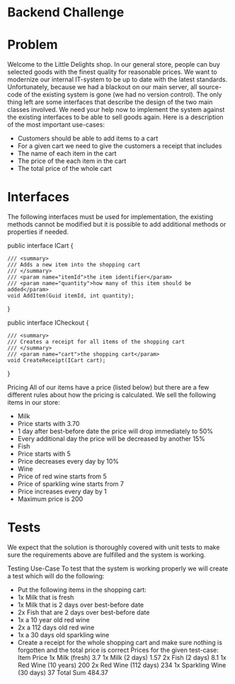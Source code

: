 # Backend Challenge

# Problem
Welcome to the Little Delights shop. In our general store, people can buy selected goods
with the finest quality for reasonable prices. We want to modernize our internal IT-system to
be up to date with the latest standards.
Unfortunately, because we had a blackout on our main server, all source-code of the existing
system is gone (we had no version control). The only thing left are some interfaces that
describe the design of the two main classes involved. We need your help now to implement
the system against the existing interfaces to be able to sell goods again.
Here is a description of the most important use-cases:
- Customers should be able to add items to a cart
- For a given cart we need to give the customers a receipt that includes
- The name of each item in the cart
- The price of the each item in the cart
- The total price of the whole cart

# Interfaces
The following interfaces must be used for implementation, the existing methods cannot be
modified but it is possible to add additional methods or properties if needed.


public interface ICart
{

    /// <summary>
    /// Adds a new item into the shopping cart
    /// </summary>
    /// <param name="itemId">the item identifier</param>
    /// <param name="quantity">how many of this item should be added</param>
    void AddItem(Guid itemId, int quantity);

}

public interface ICheckout
{

    /// <summary>
    /// Creates a receipt for all items of the shopping cart
    /// </summary>
    /// <param name="cart">the shopping cart</param>
    void CreateReceipt(ICart cart);
    
}


Pricing
All of our items have a price (listed below) but there are a few different rules about how the
pricing is calculated.
We sell the following items in our store:
- Milk
- Price starts with 3.70
- 1 day after best-before date the price will drop immediately to 50%
- Every additional day the price will be decreased by another 15%
- Fish
- Price starts with 5
- Price decreases every day by 10%
- Wine
- Price of red wine starts from 5
- Price of sparkling wine starts from 7
- Price increases every day by 1
- Maximum price is 200

# Tests
We expect that the solution is thoroughly covered with unit tests to make sure the
requirements above are fulfilled and the system is working.

Testing Use-Case
To test that the system is working properly we will create a test which will do the following:
- Put the following items in the shopping cart:
- 1x Milk that is fresh
- 1x Milk that is 2 days over best-before date
- 2x Fish that are 2 days over best-before date
- 1x a 10 year old red wine
- 2x a 112 days old red wine
- 1x a 30 days old sparkling wine
- Create a receipt for the whole shopping cart and make sure nothing is forgotten and
the total price is correct
Prices for the given test-case:
Item Price
1x Milk (fresh) 3.7
1x Milk (2 days) 1.57
2x Fish (2 days) 8.1
1x Red Wine (10 years) 200
2x Red Wine (112 days) 234
1x Sparkling Wine (30 days) 37
Total Sum 484.37